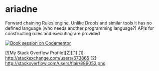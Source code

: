 # ariadne
Forward chaining Rules engine. Unlike Drools and similar tools it has no defined language (who needs another programming language?) APIs for constructing rules and executing are provided

[![Book session on Codementor](https://cdn.codementor.io/badges/book_session_github.svg)](https://www.codementor.io/chb0codementor?utm_source=github&utm_medium=button&utm_term=chb0codementor&utm_campaign=github)

[![My Stack Overflow Profile][2]][1] 
  [1]: http://stackexchange.com/users/673865
  [2]: http://stackoverflow.com/users/flair/889053.png
  
